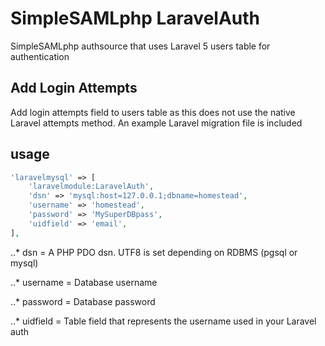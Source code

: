 # SimpleSAMLphp LaravelAuth
SimpleSAMLphp authsource that uses Laravel 5 users table for authentication

## Add Login Attempts
Add login attempts field to users table as this does not use the native Laravel attempts method. 
An example Laravel migration file is included

## usage
```php
'laravelmysql' => [
    'laravelmodule:LaravelAuth',
    'dsn' => 'mysql:host=127.0.0.1;dbname=homestead',
    'username' => 'homestead',
    'password' => 'MySuperDBpass',
    'uidfield' => 'email', 
],
```

..* dsn = A PHP PDO dsn. UTF8 is set depending on RDBMS (pgsql or mysql)

..* username = Database username

..* password = Database password

..* uidfield = Table field that represents the username used in your Laravel auth
